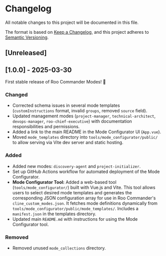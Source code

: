 # Changelog

All notable changes to this project will be documented in this file.

The format is based on [Keep a Changelog](https://keepachangelog.com/en/1.0.0/),
and this project adheres to [Semantic Versioning](https://semver.org/spec/v2.0.0.html).

## [Unreleased]

## [1.0.0] - 2025-03-30

First stable release of Roo Commander Modes! 🎉

### Changed
- Corrected schema issues in several mode templates (`customInstructions` format, invalid `groups`, removed `source` field).
- Updated management modes (`project-manager`, `technical-architect`, `devops-manager`, `roo-chief-executive`) with documentation responsibilities and permissions.
- Added a link to the main README in the Mode Configurator UI (`App.vue`).
- Moved `mode_templates` directory into `tools/mode_configurator/public/` to allow serving via Vite dev server and static hosting.

### Added
- Added new modes: `discovery-agent` and `project-initializer`.
- Set up GitHub Actions workflow for automated deployment of the Mode Configurator.
- **Mode Configurator Tool:** Added a web-based tool (`tools/mode_configurator/`) built with Vue.js and Vite. This tool allows users to select desired mode templates and generates the corresponding JSON configuration array for use in Roo Commander's `cline_custom_modes.json`. It fetches mode definitions dynamically from `tools/mode_configurator/public/mode_templates/`. Includes a `manifest.json` in the templates directory.
- Updated main `README.md` with instructions for using the Mode Configurator tool.

### Removed
- Removed unused `mode_collections` directory.